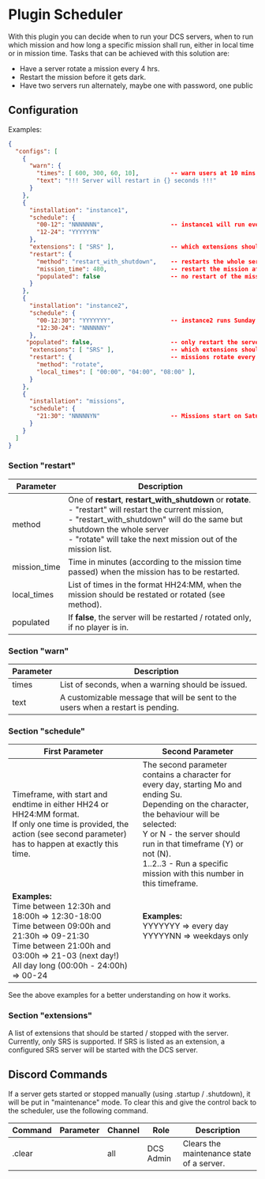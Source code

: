 # Plugin Scheduler
With this plugin you can decide when to run your DCS servers, when to run which mission and how long a specific mission shall run, either in local time or in mission time.
Tasks that can be achieved with this solution are:
* Have a server rotate a mission every 4 hrs.
* Restart the mission before it gets dark.
* Have two servers run alternately, maybe one with password, one public

## Configuration
Examples:
```json
{
  "configs": [
    {
      "warn": {
        "times": [ 600, 300, 60, 10],         -- warn users at 10 mins, 5 mins, 1 min and 10 sec before restart
        "text": "!!! Server will restart in {} seconds !!!"
      }
    },
    {
      "installation": "instance1",
      "schedule": {
        "00-12": "NNNNNNN",                   -- instance1 will run everyday from 12 to 24 hrs, besides Sundays.
        "12-24": "YYYYYYN"
      },
      "extensions": [ "SRS" ],                -- which extensions should be started / stopped with the server
      "restart": {
        "method": "restart_with_shutdown",    -- restarts the whole server instead only the mission
        "mission_time": 480,                  -- restart the mission after 8 hrs (480 minutes)
        "populated": false                    -- no restart of the mission (!), as long as people are in
      }
    },
    {
      "installation": "instance2",
      "schedule": {
        "00-12:30": "YYYYYYY",                -- instance2 runs Sunday all day, rest of the week between 00 and 12 hrs
        "12:30-24": "NNNNNNY"
      },
     "populated": false,                      -- only restart the server (!) if it is not populated anymore
      "extensions": [ "SRS" ],                -- which extensions should be started / stopped with the server
      "restart": {                            -- missions rotate every 4 hrs
        "method": "rotate",
        "local_times": [ "00:00", "04:00", "08:00" ],
      }
    },
    {
      "installation": "missions",
      "schedule": {
        "21:30": "NNNNNYN"                    -- Missions start on Saturdays at 21:30, so start the server there
      }
    }
  ]
}
```

### Section "restart"

| Parameter    | Description                                                                                                                                                                                                                                              |
|--------------|----------------------------------------------------------------------------------------------------------------------------------------------------------------------------------------------------------------------------------------------------------|
| method       | One of **restart**, **restart_with_shutdown** or **rotate**.<br/>- "restart" will restart the current mission,<br/>- "restart_with_shutdown" will do the same but shutdown the whole server<br/>- "rotate" will take the next mission out of the mission list. |
| mission_time | Time in minutes (according to the mission time passed) when the mission has to be restarted.                                                                                                                                                             |
| local_times  | List of times in the format HH24:MM, when the mission should be restated or rotated (see method).                                                                                                                                                        |
 | populated    | If **false**, the server will be restarted / rotated only, if no player is in.                                                                                                                                                                           |

### Section "warn"

| Parameter       | Description                                                                                                                            |
|-----------------|----------------------------------------------------------------------------------------------------------------------------------------|
| times           | List of seconds, when a warning should be issued.                                                                                      |
| text            | A customizable message that will be sent to the users when a restart is pending.                                                       |

### Section "schedule"

| First Parameter                                                                                                                                                                                                         | Second Parameter                                                                                                                                                                                                                                                                                  |
|-------------------------------------------------------------------------------------------------------------------------------------------------------------------------------------------------------------------------|---------------------------------------------------------------------------------------------------------------------------------------------------------------------------------------------------------------------------------------------------------------------------------------------------|
| Timeframe, with start and endtime in either HH24 or HH24:MM format.<br/>If only one time is provided, the action (see second parameter) has to happen at exactly this time.                                             | The second parameter contains a character for every day, starting Mo and ending Su.<br/>Depending on the character, the behaviour will be selected:<br/>Y or N - the server should run in that timeframe (Y) or not (N).<br/>1..2..3 - Run a specific mission with this number in this timeframe. |
| __Examples:__<br/>Time between 12:30h and 18:00h => 12:30-18:00<br/>Time between 09:00h and 21:30h => 09-21:30<br/>Time between 21:00h and 03:00h => 21-03 (next day!)<br/>All day long (00:00h - 24:00h) => 00-24<br/> | __Examples:__<br/>YYYYYYY => every day<br/>YYYYYNN => weekdays only<br/>&nbsp;<br/>&nbsp;                                                                                                                                                                                                         |
See the above examples for a better understanding on how it works.

### Section "extensions"

A list of extensions that should be started / stopped with the server. Currently, only SRS is supported.
If SRS is listed as an extension, a configured SRS server will be started with the DCS server.

## Discord Commands

If a server gets started or stopped manually (using .startup / .shutdown), it will be put in "maintenance" mode.
To clear this and give the control back to the scheduler, use the following command.

| Command | Parameter | Channel | Role      | Description                               |
|---------|-----------|---------|-----------|-------------------------------------------|
| .clear  |           | all     | DCS Admin | Clears the maintenance state of a server. |
